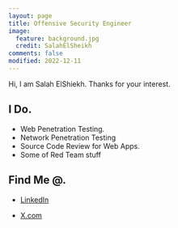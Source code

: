 ```yaml
---
layout: page
title: Offensive Security Engineer 
image:
  feature: background.jpg
  credit: SalahElSheikh
comments: false
modified: 2022-12-11
---
```


Hi, I am Salah ElShiekh. Thanks for your interest.

## I Do.

* Web Penetration Testing.
* Network Penetration Testing
* Source Code Review for Web Apps.
* Some of Red Team stuff

## Find Me @.

* [LinkedIn](https://www.linkedin.com/in/selsheikh/)

* [X.com](https://x.com/El5heikh)
